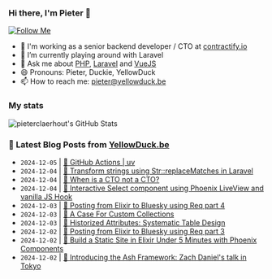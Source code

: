 ### Hi there, I'm Pieter 👋  
[![Follow Me](https://img.shields.io/github/followers/pieterclaerhout?label=Follow&style=social)](https://github.com/pieterclaerhout)

- 🏢 I'm working as a senior backend developer / CTO at [contractify.io](https://contractify.io)
- 🌱 I’m currently playing around with Laravel
- 💬 Ask me about [PHP](https://php.net), [Laravel](http://laravel.com) and [VueJS](https://vuejs.org)
- 😄 Pronouns: Pieter, Duckie, YellowDuck
- 📫 How to reach me: pieter@yellowduck.be

### My stats

![pieterclaerhout's GitHub Stats](https://github-readme-stats.vercel.app/api?username=pieterclaerhout&show_icons=true&count_private=true&line_height=40)

### 📩 Latest Blog Posts from [YellowDuck.be](https://www.yellowduck.be/)
<!-- BLOG-POST-LIST:START -->
- `2024-12-05` | [🔗 GitHub Actions | uv](https://www.yellowduck.be/posts/github-actions-uv)  
- `2024-12-04` | [🐥 Transform strings using Str::replaceMatches in Laravel](https://www.yellowduck.be/posts/transform-strings-using-str-replacematches-in-laravel)  
- `2024-12-04` | [🔗 When is a CTO not a CTO?](https://www.yellowduck.be/posts/when-is-a-cto-not-a-cto)  
- `2024-12-04` | [🔗 Interactive Select component using Phoenix LiveView and vanilla JS Hook](https://www.yellowduck.be/posts/interactive-select-component-using-phoenix-liveview-and-vanilla-js-hook)  
- `2024-12-03` | [🐥 Posting from Elixir to Bluesky using Req part 4](https://www.yellowduck.be/posts/posting-from-elixir-to-bluesky-using-req-part-4)  
- `2024-12-03` | [🔗 A Case For Custom Collections](https://www.yellowduck.be/posts/a-case-for-custom-collections)  
- `2024-12-03` | [🔗 Historized Attributes: Systematic Table Design](https://www.yellowduck.be/posts/historized-attributes-systematic-table-design)  
- `2024-12-02` | [🐥 Posting from Elixir to Bluesky using Req part 3](https://www.yellowduck.be/posts/posting-from-elixir-to-bluesky-using-req-part-3)  
- `2024-12-02` | [🔗 Build a Static Site in Elixir Under 5 Minutes with Phoenix Components](https://www.yellowduck.be/posts/build-a-static-site-in-elixir-under-5-minutes-with-phoenix-components)  
- `2024-12-02` | [🔗 Introducing the Ash Framework: Zach Daniel&#39;s talk in Tokyo](https://www.yellowduck.be/posts/introducing-the-ash-framework-zach-daniels-talk-in-tokyo)  

<!-- BLOG-POST-LIST:END -->
